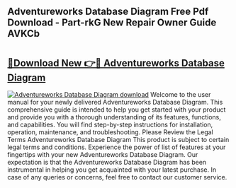 ## Adventureworks Database Diagram Free Pdf Download - Part-rkG New Repair Owner Guide AVKCb

# <h2><a href="http://dfqbneq.blite.top/?on=Adventureworks+Database+Diagram">🔗Download New 👉🔴 Adventureworks Database Diagram</a></h2>

[![Adventureworks Database Diagram download](https://i.imgur.com/lujVjoI.png)](http://dfqbneq.blite.top/?on=Adventureworks+Database+Diagram)
Welcome to the user manual for your newly delivered Adventureworks Database Diagram. This comprehensive guide is intended to help you get started with your product and provide you with a thorough understanding of its features, functions, and capabilities. You will find step-by-step instructions for installation, operation, maintenance, and troubleshooting. Please Review the Legal Terms Adventureworks Database Diagram This product is subject to certain legal terms and conditions. Experience the power of list of features at your fingertips with your new Adventureworks Database Diagram. Our expectation is that the Adventureworks Database Diagram has been instrumental in helping you get acquainted with your latest purchase. In case of any queries or concerns, feel free to contact our customer service.
